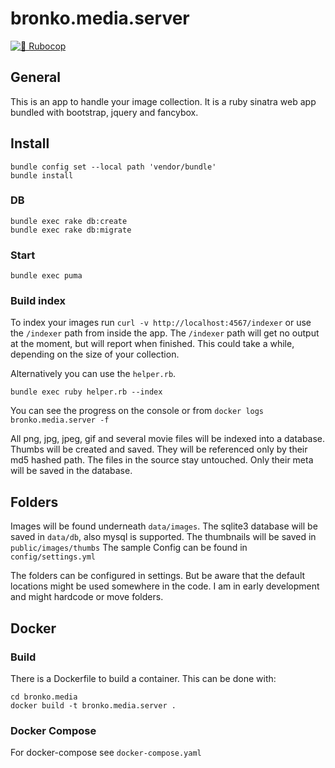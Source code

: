 # bronko.media.server

[![🤖 Rubocop](https://github.com/bronko-media/bronko.media.server/actions/workflows/rubocop.yml/badge.svg)](https://github.com/bronko-media/bronko.media.server/actions/workflows/rubocop.yml)

## General

This is an app to handle your image collection.
It is a ruby sinatra web app bundled with bootstrap, jquery and fancybox.

## Install

    bundle config set --local path 'vendor/bundle'
    bundle install

### DB

    bundle exec rake db:create
    bundle exec rake db:migrate

### Start

    bundle exec puma

### Build index

To index your images run `curl -v http://localhost:4567/indexer` or use the `/indexer` path from inside the app.
The `/indexer` path will get no output at the moment, but will report when finished.
This could take a while, depending on the size of your collection.

Alternatively you can use the `helper.rb`.

    bundle exec ruby helper.rb --index

You can see the progress on the console or from `docker logs bronko.media.server -f`

All png, jpg, jpeg, gif and several movie files will be indexed into a database.
Thumbs will be created and saved. They will be referenced only by their md5 hashed path.
The files in the source stay untouched. Only their meta will be saved in the database.

## Folders

Images will be found underneath `data/images`.
The sqlite3 database will be saved in `data/db`, also mysql is supported.
The thumbnails will be saved in `public/images/thumbs`
The sample Config can be found in `config/settings.yml`

The folders can be configured in settings.
But be aware that the default locations might be used somewhere in the code.
I am in early development and might hardcode or move folders.

## Docker

### Build

There is a Dockerfile to build a container. This can be done with:

    cd bronko.media
    docker build -t bronko.media.server .

### Docker Compose

For docker-compose see `docker-compose.yaml`
